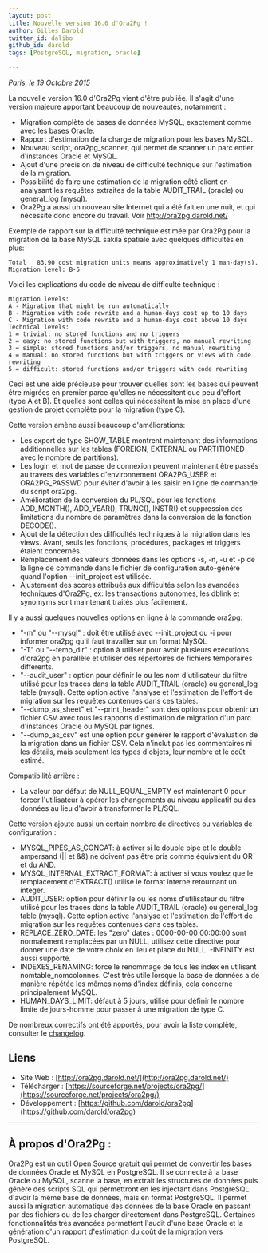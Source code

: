 ```yaml
---
layout: post
title: Nouvelle version 16.0 d'Ora2Pg !
author: Gilles Darold
twitter_id: dalibo
github_id: darold
tags: [PostgreSQL, migration, oracle]

---
```

*Paris, le 19 Octobre 2015*

La nouvelle version 16.0 d'Ora2Pg vient d'être publiée. Il s'agit d'une version majeure apportant beaucoup de nouveautés, notamment :

  * Migration complète de bases de données MySQL, exactement comme avec les bases Oracle.
  * Rapport d'estimation de la charge de migration pour les bases MySQL.
  * Nouveau script, ora2pg_scanner, qui permet de scanner un parc entier d'instances Oracle et MySQL.
  * Ajout d'une précision de niveau de difficulté technique sur l'estimation de la migration.
  * Possibilité de faire une estimation de la migration côté client en analysant les requêtes extraites de la table AUDIT_TRAIL (oracle) ou general_log (mysql).
  * Ora2Pg a aussi un nouveau site Internet qui a été fait en une nuit, et qui nécessite donc encore du travail. Voir http://ora2pg.darold.net/

<!--MORE-->

Exemple de rapport sur la difficulté technique estimée par Ora2Pg pour la migration de la base MySQL sakila spatiale avec quelques difficultés en plus:

	Total	83.90 cost migration units means approximatively 1 man-day(s).
	Migration level: B-5

Voici les explications du code de niveau de difficulté technique :

    Migration levels:
	A - Migration that might be run automatically
	B - Migration with code rewrite and a human-days cost up to 10 days
	C - Migration with code rewrite and a human-days cost above 10 days
    Technical levels:
	1 = trivial: no stored functions and no triggers
	2 = easy: no stored functions but with triggers, no manual rewriting
	3 = simple: stored functions and/or triggers, no manual rewriting
	4 = manual: no stored functions but with triggers or views with code rewriting
	5 = difficult: stored functions and/or triggers with code rewriting

Ceci est une aide précieuse pour trouver quelles sont les bases qui peuvent être migrées en premier parce qu'elles ne nécessitent que peu d'effort (type A et B). Et quelles sont celles qui nécessitent la mise en place d'une gestion de projet complète pour la migration (type C).

Cette version amène aussi beaucoup d'améliorations:

  * Les export de type SHOW_TABLE montrent maintenant des informations additionnelles sur les tables (FOREIGN, EXTERNAL ou PARTITIONED avec le nombre de partitions).
  * Les login et mot de passe de connexion peuvent maintenant être passés au travers des variables d'environnement ORA2PG_USER et ORA2PG_PASSWD pour éviter d'avoir à les saisir en ligne de commande du script ora2pg.
  * Amélioration de la conversion du PL/SQL pour les fonctions ADD_MONTH(), ADD_YEAR(), TRUNC(), INSTR() et suppression des limitations du nombre de paramètres dans la conversion de la fonction DECODE().
  * Ajout de la détection des difficultés techniques à la migration dans les views. Avant, seuls les fonctions, procédures, packages et triggers étaient concernés.
  * Remplacement des valeurs données dans les options -s, -n, -u et -p de la ligne de commande dans le fichier de configuration auto-généré quand l'option --init_project est utilisée.
  * Ajustement des scores attribués aux difficultés selon les avancées techniques d'Ora2Pg, ex: les transactions autonomes, les dblink et synomyms sont maintenant traités plus facilement.

Il y a aussi quelques nouvelles options en ligne à la commande ora2pg:

  * "-m" ou "--mysql" : doit être utilisé avec --init_project ou -i pour informer ora2pg qu'il faut travailler sur un format MySQL
  * "-T" ou "--temp_dir" : option à utiliser pour avoir plusieurs exécutions d'ora2pg en parallèle et utiliser des répertoires de fichiers temporaires différents.
  * "--audit_user" : option pour définir le ou les nom d'utilisateur du filtre utilisé pour les traces dans la table AUDIT_TRAIL (oracle) ou general_log table (mysql). Cette option active l'analyse et l'estimation de l'effort de migration sur les requêtes contenues dans ces tables.
  * "--dump_as_sheet" et "--print_header" sont des options pour obtenir un fichier CSV avec tous les rapports d'estimation de migration d'un parc d'instances Oracle ou MySQL par lignes.
  * "--dump_as_csv" est une option pour générer le rapport d'évaluation de la migration dans un fichier CSV. Cela n'inclut pas les commentaires ni les détails, mais seulement les types d'objets, leur nombre et le coût estimé.

Compatibilité arrière :

  - La valeur par défaut de NULL_EQUAL_EMPTY est maintenant 0 pour forcer l'utilisateur à opérer les changements au niveau applicatif ou des données au lieu d'avoir à transformer le PL/SQL.

Cette version ajoute aussi un certain nombre de directives ou variables de configuration :

  * MYSQL_PIPES_AS_CONCAT: à activer si le double pipe et le double ampersand (\|\| et &&) ne doivent pas être pris comme équivalent du OR et du AND.
  * MYSQL_INTERNAL_EXTRACT_FORMAT: à activer si vous voulez que le remplacement d'EXTRACT() utilise le format interne retournant un integer.
  * AUDIT_USER: option pour définir le ou les noms d'utilisateur du filtre utilisé pour les traces dans la table AUDIT_TRAIL (oracle) ou general_log table (mysql). Cette option active l'analyse et l'estimation de l'effort de migration sur les requêtes contenues dans ces tables.
  * REPLACE_ZERO_DATE: les "zero" dates : 0000-00-00 00:00:00 sont normalement remplacées par un NULL, utilisez cette directive pour donner une date de votre choix en lieu et place du NULL. -INFINITY est aussi supporté.
  * INDEXES_RENAMING: force le renommage de tous les index en utilisant nomtable_nomcolonnes. C'est très utile lorsque la base de données a de manière répétée les mêmes noms d'index définis, cela concerne principalement MySQL.
  * HUMAN_DAYS_LIMIT: défaut à 5 jours, utilisé pour définir le nombre limite de jours-homme pour passer à une migration de type C.

De nombreux correctifs ont été apportés, pour avoir la liste complète, consulter le [changelog](https://github.com/darold/ora2pg/changelog).

## Liens

  * Site Web : [http://ora2pg.darold.net/](http://ora2pg.darold.net/)
  * Télécharger : [https://sourceforge.net/projects/ora2pg/](https://sourceforge.net/projects/ora2pg/)
  * Développement : [https://github.com/darold/ora2pg](https://github.com/darold/ora2pg)

----

## À propos d'Ora2Pg :

Ora2Pg est un outil Open Source gratuit qui permet de convertir les bases de données Oracle et MySQL en PostgreSQL.
Il se connecte à la base Oracle ou MySQL, scanne la base, en extrait les structures de données puis génère des scripts
SQL qui permettront en les injectant dans PostgreSQL d'avoir la même base de données, mais en format PostgreSQL.
Il permet aussi la migration automatique des données de la base Oracle en passant par des fichiers ou de les
charger directement dans PostgreSQL. Certaines fonctionnalités très avancées permettent l'audit d'une base
Oracle et la génération d'un rapport d'estimation du coût de la migration vers PostgreSQL.

